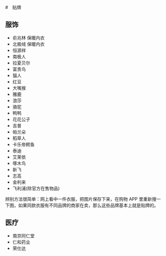 #　贴牌

## 服饰

- 俞兆林 保暖内衣
- 北极绒 保暖内衣
- 恒源祥
- 南极人
- 拉夏贝尔
- 富贵鸟
- 猫人
- 红豆
- 大嘴猴
- 雅鹿
- 浪莎
- 骆驼
- 鸭鸭
- 花花公子
- 吉普
- 帕兰朵
- 稻草人
- 卡乐帝鳄鱼
- 泰迪
- 艾莱依
- 啄木鸟
- 新飞
- 志高
- 金利来
- 飞利浦(除官方在售物品)

辨别方法很简单：网上看中一件衣服，把图片保存下来，在购物 APP 里重新搜一下图，如果同款衣服有不同品牌的商家在卖，那么这些品牌基本上就是贴牌的。

## 医疗

- 南京同仁堂
- 仁和药业
- 荣仕达
